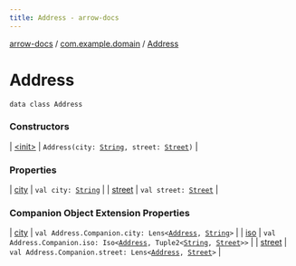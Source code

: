 ```yaml
---
title: Address - arrow-docs
---
```


[arrow-docs](../../index.html) / [com.example.domain](../index.html) / [Address](./index.html)

# Address

`data class Address`

### Constructors

| [&lt;init&gt;](-init-.html) | `Address(city: `[`String`](https://kotlinlang.org/api/latest/jvm/stdlib/kotlin/-string/index.html)`, street: `[`Street`](../-street/index.html)`)` |

### Properties

| [city](city.html) | `val city: `[`String`](https://kotlinlang.org/api/latest/jvm/stdlib/kotlin/-string/index.html) |
| [street](street.html) | `val street: `[`Street`](../-street/index.html) |

### Companion Object Extension Properties

| [city](../city.html) | `val Address.Companion.city: Lens<`[`Address`](./index.html)`, `[`String`](https://kotlinlang.org/api/latest/jvm/stdlib/kotlin/-string/index.html)`>` |
| [iso](../iso.html) | `val Address.Companion.iso: Iso<`[`Address`](./index.html)`, Tuple2<`[`String`](https://kotlinlang.org/api/latest/jvm/stdlib/kotlin/-string/index.html)`, `[`Street`](../-street/index.html)`>>` |
| [street](../street.html) | `val Address.Companion.street: Lens<`[`Address`](./index.html)`, `[`Street`](../-street/index.html)`>` |

